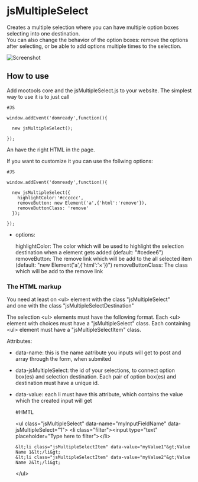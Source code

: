 jsMultipleSelect
================
Creates a multiple selection where you can have multiple option boxes selecting into one destination.<br>
You can also change the behavior of the option boxes: remove the options after selecting, or be able to add options multiple times to the selection.

![Screenshot](https://github.com/frozeman/jsMultipleSelect/raw/master/screenshot.png)

How to use
----------
Add mootools core and the jsMultipleSelect.js to your website.
The simplest way to use it is to just call

    #JS

    window.addEvent('domready',function(){

      new jsMultipleSelect();

    });

An have the right HTML in the page.

If you want to customize it you can use the follwing options:

    #JS

    window.addEvent('domready',function(){

      new jsMultipleSelect({
        highlightColor:'#cccccc',
        removeButton: new Element('a',{'html':'remove'}),
        removeButtonClass: 'remove'
      });

    });

  - options:

    highlightColor:  The color which will be used to highlight the selection destination when a element gets added (default: "#cedee6")
    removeButton:  The remove link which will be add to the all selected item (default: "new Element('a',{'html':'&#215;'})")
    removeButtonClass: The class which will be add to the remove link


###  The HTML markup

You need at least on &lt;ul&gt; element with the class "jsMultipleSelect"<br>
and one with the class "jsMultipleSelectDestination"

The selection &lt;ul&gt; elements must have the following format.
Each &lt;ul&gt; element with choices must have a "jsMultipleSelect" class.
Each containing &lt;ul&gt; element must have a "jsMultipleSelectItem" class.

  Attributes:

  - data-name: this is the name aatribute you inputs will get to post and array through the form, when submited
  - data-jsMultipleSelect: the id of your selections, to connect option box(es) and selection destination. Each pair of option box(es) and destination must have a unique id.
  - data-value: each li must have this attribute, which contains the value which the created input will get

      #HMTL

      &lt;ul class="jsMultipleSelect" data-name="myInputFieldName" data-jsMultipleSelect="1"&gt;
        &lt;li class="filter"&gt;&lt;input type="text" placeholder="Type here to filter"&gt;&lt;/li&gt;

        &lt;li class="jsMultipleSelectItem" data-value="myValue1"&gt;Value Name 1&lt;/li&gt;
        &lt;li class="jsMultipleSelectItem" data-value="myValue2"&gt;Value Name 2&lt;/li&gt;
      &lt;/ul&gt;